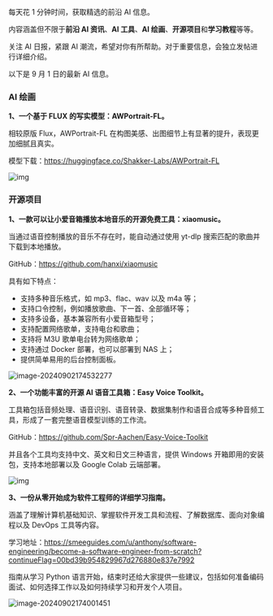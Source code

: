 每天花 1 分钟时间，获取精选的前沿 AI 信息。

内容涵盖但不限于**前沿 AI 资讯**、**AI 工具**、**AI 绘画**、**开源项目**和**学习教程**等等。

关注 AI 日报，紧跟 AI 潮流，希望对你有所帮助。对于重要信息，会独立发帖进行详细介绍。

以下是 9 月 1 日的最新 AI 信息。

### AI 绘画

**1、一个基于 FLUX 的写实模型：AWPortrait-FL。**

相较原版 Flux，AWPortrait-FL 在构图美感、出图细节上有显著的提升，表现更加细腻且真实。 

模型下载：https://huggingface.co/Shakker-Labs/AWPortrait-FL

![img](https://cdn.jsdelivr.net/gh/freelander/oss@master/ai-daily/2024-09-02/compare.png)



### 开源项目

**1、一款可以让小爱音箱播放本地音乐的开源免费工具：xiaomusic。**

当通过语音控制播放的音乐不存在时，能自动通过使用 yt-dlp 搜索匹配的歌曲并下载到本地播放。

GitHub：https://github.com/hanxi/xiaomusic

具有如下特点：

- 支持多种音乐格式，如 mp3、flac、wav 以及 m4a 等；
- 支持口令控制，例如播放歌曲、下一首、全部循环等；
- 支持多设备，基本兼容所有小爱音箱型号；
- 支持配置网络歌单，支持电台和歌曲；
- 支持将 M3U 歌单电台转为网络歌单；
- 支持通过 Docker 部署，也可以部署到 NAS 上；
- 提供简单易用的后台控制面板。

![image-20240902174532277](https://cdn.jsdelivr.net/gh/freelander/oss@master/ai-daily/2024-09-02/image-20240902174532277.png)



**2、一个功能丰富的开源 AI 语音工具箱：Easy Voice Toolkit。**

工具箱包括音频处理、语音识别、语音转录、数据集制作和语音合成等多种音频工具，形成了一套完整语音模型训练的工作流。

GitHub：https://github.com/Spr-Aachen/Easy-Voice-Toolkit

并且各个工具均支持中文、英文和日文三种语言，提供 Windows 开箱即用的安装包，支持本地部署以及 Google Colab 云端部署。

![img](https://cdn.jsdelivr.net/gh/freelander/oss@master/ai-daily/2024-09-02/dfa109d8523b47683c0449b7a169c5c3bd4f9ea8.jpg)



**3、一份从零开始成为软件工程师的详细学习指南。**

涵盖了理解计算机基础知识、掌握软件开发工具和流程、了解数据库、面向对象编程以及 DevOps 工具等内容。

学习地址：https://smeeguides.com/u/anthony/software-engineering/become-a-software-engineer-from-scratch?continueFlag=00bd39b954829967d276880e837e7992

指南从学习 Python 语言开始，结束时还给大家提供一些建议，包括如何准备编码面试、如何选择工作以及如何持续学习和开发个人项目。

![image-20240902174001451](https://cdn.jsdelivr.net/gh/freelander/oss@master/ai-daily/2024-09-02/image-20240902174001451.png)

